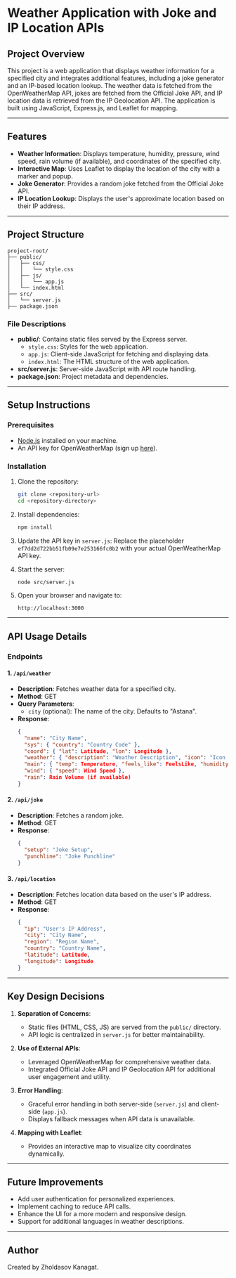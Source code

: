 # Weather Application with Joke and IP Location APIs

## Project Overview
This project is a web application that displays weather information for a specified city and integrates additional features, including a joke generator and an IP-based location lookup. The weather data is fetched from the OpenWeatherMap API, jokes are fetched from the Official Joke API, and IP location data is retrieved from the IP Geolocation API. The application is built using JavaScript, Express.js, and Leaflet for mapping.

---

## Features
- **Weather Information**: Displays temperature, humidity, pressure, wind speed, rain volume (if available), and coordinates of the specified city.
- **Interactive Map**: Uses Leaflet to display the location of the city with a marker and popup.
- **Joke Generator**: Provides a random joke fetched from the Official Joke API.
- **IP Location Lookup**: Displays the user's approximate location based on their IP address.

---

## Project Structure
```
project-root/
├── public/
│   ├── css/
│   │   └── style.css
│   ├── js/
│   │   └── app.js
│   └── index.html
├── src/
│   └── server.js
├── package.json
```

### File Descriptions
- **public/**: Contains static files served by the Express server.
  - `style.css`: Styles for the web application.
  - `app.js`: Client-side JavaScript for fetching and displaying data.
  - `index.html`: The HTML structure of the web application.
- **src/server.js**: Server-side JavaScript with API route handling.
- **package.json**: Project metadata and dependencies.

---

## Setup Instructions

### Prerequisites
- [Node.js](https://nodejs.org/) installed on your machine.
- An API key for OpenWeatherMap (sign up [here](https://home.openweathermap.org/users/sign_up)).

### Installation
1. Clone the repository:
   ```bash
   git clone <repository-url>
   cd <repository-directory>
   ```

2. Install dependencies:
   ```bash
   npm install
   ```

3. Update the API key in `server.js`:
   Replace the placeholder `ef7dd2d722bb51fb09e7e253166fc0b2` with your actual OpenWeatherMap API key.

4. Start the server:
   ```bash
   node src/server.js
   ```

5. Open your browser and navigate to:
   ```
   http://localhost:3000
   ```

---

## API Usage Details

### **Endpoints**

#### 1. `/api/weather`
- **Description**: Fetches weather data for a specified city.
- **Method**: GET
- **Query Parameters**:
  - `city` (optional): The name of the city. Defaults to "Astana".
- **Response**:
  ```json
  {
    "name": "City Name",
    "sys": { "country": "Country Code" },
    "coord": { "lat": Latitude, "lon": Longitude },
    "weather": { "description": "Weather Description", "icon": "Icon Code" },
    "main": { "temp": Temperature, "feels_like": FeelsLike, "humidity": Humidity, "pressure": Pressure },
    "wind": { "speed": Wind Speed },
    "rain": Rain Volume (if available)
  }
  ```

#### 2. `/api/joke`
- **Description**: Fetches a random joke.
- **Method**: GET
- **Response**:
  ```json
  {
    "setup": "Joke Setup",
    "punchline": "Joke Punchline"
  }
  ```

#### 3. `/api/location`
- **Description**: Fetches location data based on the user's IP address.
- **Method**: GET
- **Response**:
  ```json
  {
    "ip": "User's IP Address",
    "city": "City Name",
    "region": "Region Name",
    "country": "Country Name",
    "latitude": Latitude,
    "longitude": Longitude
  }
  ```

---

## Key Design Decisions

1. **Separation of Concerns**:
   - Static files (HTML, CSS, JS) are served from the `public/` directory.
   - API logic is centralized in `server.js` for better maintainability.

2. **Use of External APIs**:
   - Leveraged OpenWeatherMap for comprehensive weather data.
   - Integrated Official Joke API and IP Geolocation API for additional user engagement and utility.

3. **Error Handling**:
   - Graceful error handling in both server-side (`server.js`) and client-side (`app.js`).
   - Displays fallback messages when API data is unavailable.

4. **Mapping with Leaflet**:
   - Provides an interactive map to visualize city coordinates dynamically.

---

## Future Improvements
- Add user authentication for personalized experiences.
- Implement caching to reduce API calls.
- Enhance the UI for a more modern and responsive design.
- Support for additional languages in weather descriptions.

---

## Author
Created by Zholdasov Kanagat.

